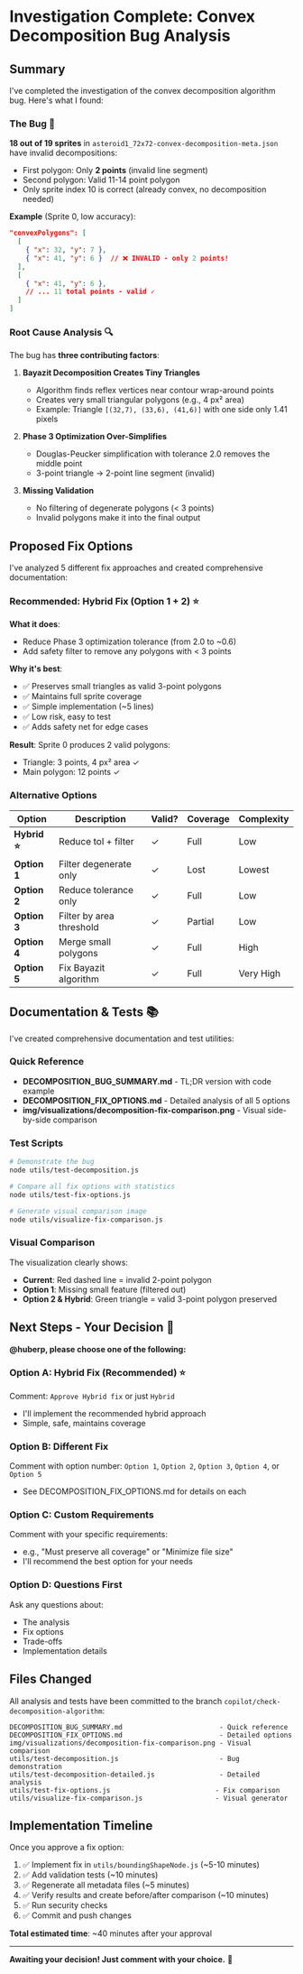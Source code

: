 # Investigation Complete: Convex Decomposition Bug Analysis

## Summary

I've completed the investigation of the convex decomposition algorithm bug. Here's what I found:

### The Bug 🐛

**18 out of 19 sprites** in `asteroid1_72x72-convex-decomposition-meta.json` have invalid decompositions:
- First polygon: Only **2 points** (invalid line segment)
- Second polygon: Valid 11-14 point polygon
- Only sprite index 10 is correct (already convex, no decomposition needed)

**Example** (Sprite 0, low accuracy):
```json
"convexPolygons": [
  [
    { "x": 32, "y": 7 },
    { "x": 41, "y": 6 }  // ❌ INVALID - only 2 points!
  ],
  [
    { "x": 41, "y": 6 },
    // ... 11 total points - valid ✓
  ]
]
```

### Root Cause Analysis 🔍

The bug has **three contributing factors**:

1. **Bayazit Decomposition Creates Tiny Triangles**
   - Algorithm finds reflex vertices near contour wrap-around points
   - Creates very small triangular polygons (e.g., 4 px² area)
   - Example: Triangle `[(32,7), (33,6), (41,6)]` with one side only 1.41 pixels

2. **Phase 3 Optimization Over-Simplifies**
   - Douglas-Peucker simplification with tolerance 2.0 removes the middle point
   - 3-point triangle → 2-point line segment (invalid)

3. **Missing Validation**
   - No filtering of degenerate polygons (< 3 points)
   - Invalid polygons make it into the final output

## Proposed Fix Options

I've analyzed 5 different fix approaches and created comprehensive documentation:

### Recommended: **Hybrid Fix** (Option 1 + 2) ⭐

**What it does**:
- Reduce Phase 3 optimization tolerance (from 2.0 to ~0.6)
- Add safety filter to remove any polygons with < 3 points

**Why it's best**:
- ✅ Preserves small triangles as valid 3-point polygons
- ✅ Maintains full sprite coverage
- ✅ Simple implementation (~5 lines)
- ✅ Low risk, easy to test
- ✅ Adds safety net for edge cases

**Result**: Sprite 0 produces 2 valid polygons:
- Triangle: 3 points, 4 px² area ✓
- Main polygon: 12 points ✓

### Alternative Options

| Option | Description | Valid? | Coverage | Complexity |
|--------|-------------|--------|----------|------------|
| **Hybrid ⭐** | Reduce tol + filter | ✓ | Full | Low |
| **Option 1** | Filter degenerate only | ✓ | Lost | Lowest |
| **Option 2** | Reduce tolerance only | ✓ | Full | Low |
| **Option 3** | Filter by area threshold | ✓ | Partial | Low |
| **Option 4** | Merge small polygons | ✓ | Full | High |
| **Option 5** | Fix Bayazit algorithm | ✓ | Full | Very High |

## Documentation & Tests 📚

I've created comprehensive documentation and test utilities:

### Quick Reference
- **DECOMPOSITION_BUG_SUMMARY.md** - TL;DR version with code example
- **DECOMPOSITION_FIX_OPTIONS.md** - Detailed analysis of all 5 options
- **img/visualizations/decomposition-fix-comparison.png** - Visual side-by-side comparison

### Test Scripts
```bash
# Demonstrate the bug
node utils/test-decomposition.js

# Compare all fix options with statistics
node utils/test-fix-options.js

# Generate visual comparison image
node utils/visualize-fix-comparison.js
```

### Visual Comparison
The visualization clearly shows:
- **Current**: Red dashed line = invalid 2-point polygon
- **Option 1**: Missing small feature (filtered out)
- **Option 2 & Hybrid**: Green triangle = valid 3-point polygon preserved

## Next Steps - Your Decision 👤

**@huberp, please choose one of the following:**

### Option A: Hybrid Fix (Recommended) ⭐
Comment: `Approve Hybrid fix` or just `Hybrid`
- I'll implement the recommended hybrid approach
- Simple, safe, maintains coverage

### Option B: Different Fix
Comment with option number: `Option 1`, `Option 2`, `Option 3`, `Option 4`, or `Option 5`
- See DECOMPOSITION_FIX_OPTIONS.md for details on each

### Option C: Custom Requirements
Comment with your specific requirements:
- e.g., "Must preserve all coverage" or "Minimize file size"
- I'll recommend the best option for your needs

### Option D: Questions First
Ask any questions about:
- The analysis
- Fix options
- Trade-offs
- Implementation details

## Files Changed

All analysis and tests have been committed to the branch `copilot/check-decomposition-algorithm`:

```
DECOMPOSITION_BUG_SUMMARY.md                        - Quick reference
DECOMPOSITION_FIX_OPTIONS.md                        - Detailed options
img/visualizations/decomposition-fix-comparison.png - Visual comparison
utils/test-decomposition.js                         - Bug demonstration
utils/test-decomposition-detailed.js                - Detailed analysis
utils/test-fix-options.js                          - Fix comparison
utils/visualize-fix-comparison.js                  - Visual generator
```

## Implementation Timeline

Once you approve a fix option:
1. ✅ Implement fix in `utils/boundingShapeNode.js` (~5-10 minutes)
2. ✅ Add validation tests (~10 minutes)
3. ✅ Regenerate all metadata files (~5 minutes)
4. ✅ Verify results and create before/after comparison (~10 minutes)
5. ✅ Run security checks
6. ✅ Commit and push changes

**Total estimated time**: ~40 minutes after your approval

---

**Awaiting your decision! Just comment with your choice.** 🚀
